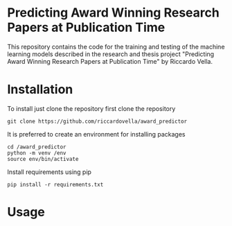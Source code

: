 # Predicting Award Winning Research Papers at Publication Time

This repository contains the code for the training and testing of the machine learning models described in the research and thesis project "Predicting Award Winning Research Papers at Publication Time" by Riccardo Vella.

# Installation

To install just clone the repository first clone the repository

```
git clone https://github.com/riccardovella/award_predictor
```

It is preferred to create an environment for installing packages

```
cd /award_predictor
python -m venv /env
source env/bin/activate
```

Install requirements using pip 

```
pip install -r requirements.txt
```

# Usage
